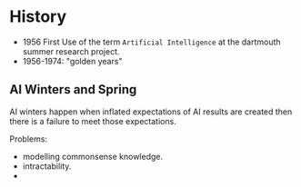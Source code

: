 # History
+ 1956 First Use of the term `Artificial Intelligence` at the dartmouth summer research project.
+ 1956-1974: "golden years"

## AI Winters and Spring
AI winters happen when inflated expectations of AI results are created
then there is a failure to meet those expectations.

Problems:
+ modelling commonsense knowledge.
+ intractability.
+ 